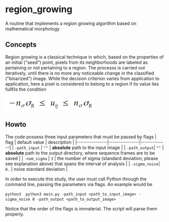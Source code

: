 # region_growing
A routine that implements a region growing algorithm based on mathematical morphology

## Concepts
Region growing is a classical technique in which, based on the properties of an initial ("seed") point, pixels from its neighborhoods are labeled as pertaining or not pertaining to a region. The processs is carried out iteratively, until there is no more any noticeable change in the classified ("binarized") image.
While the decision criterion varies from application to application, here a pixel is considered to belong to a region if its value lies fullfils the condition

![intensity criterion](etc/eq_span_interval.png)

## Howto
The code possess three input parameters that must be passed by flags
| flag          | default value | description |
|---------------|---------------|-------------|
| `-path_input` | `""`          | **absolute** path to the input image |
| `-path_output`| `""`          | **absolute** path to the output directory, where sequence frames are to be saved |
| `-num_sigma`  | `3`           | the number of sigma (standard deviation; please see explanation above) that spans the interval of analysis |
| `-sigma_noise`| `0.`          | noise standard deviation |

In order to execute this study, the user must call Python through the command line, passing the parameters via flags. An example would be
```
python3  python3 main.py -path_input <path_to_input_image> -sigma_noise 0 -path_output <path_to_output_image>
```
Notice that the order of the flags is immaterial. The script will parse them properly.
